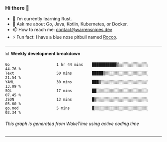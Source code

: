 ### Hi there 👋

- 🌱 I’m currently learning Rust.
- 💬 Ask me about Go, Java, Kotlin, Kubernetes, or Docker.
- 📫 How to reach me: contact@warrensnipes.dev
- ⚡ Fun fact: I have a blue nose pitbull named [Rocco](https://i.imgur.com/iLsSCKu.jpg).

-------

📊 **Weekly development breakdown**
<!--START_SECTION:waka-->

```text
Go                     1 hr 44 mins    ███████████▒░░░░░░░░░░░░░   44.76 %
Text                   50 mins         █████▒░░░░░░░░░░░░░░░░░░░   21.54 %
YAML                   30 mins         ███▒░░░░░░░░░░░░░░░░░░░░░   13.09 %
SQL                    17 mins         ██░░░░░░░░░░░░░░░░░░░░░░░   07.45 %
JSON                   13 mins         █▒░░░░░░░░░░░░░░░░░░░░░░░   05.60 %
go.mod                 5 mins          ▓░░░░░░░░░░░░░░░░░░░░░░░░   02.34 %
```

<!--END_SECTION:waka-->
###### *This graph is generated from WakeTime using active coding time*
-------
